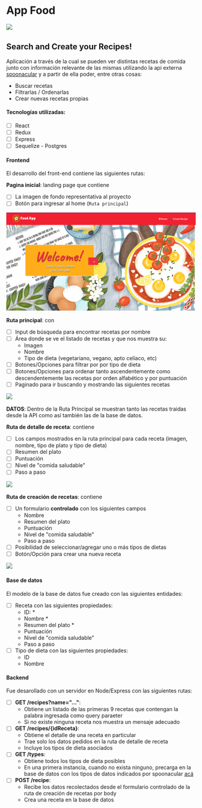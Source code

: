 # App Food

<img src='./img/landingPage.png' />

## Search and Create your Recipes!
Aplicación a través de la cual se pueden ver distintas recetas de comida junto con información relevante de las mismas utilizando la api externa [spoonacular](https://spoonacular.com/food-api) y a partir de ella poder, entre otras cosas:

  - Buscar recetas
  - Filtrarlas / Ordenarlas
  - Crear nuevas recetas propias
#### Tecnologías utilizadas:
- [ ] React
- [ ] Redux
- [ ] Express
- [ ] Sequelize - Postgres

#### Frontend

El desarrollo del front-end contiene las siguientes rutas: 

__Pagina inicial__: landing page que contiene
- [ ] La imagen de fondo representativa al proyecto
- [ ] Botón para ingresar al home (`Ruta principal`)

<img src='./images/landingPage.png' />

__Ruta principal__: con
- [ ] Input de búsqueda para encontrar recetas por nombre
- [ ] Área donde se ve el listado de recetas y que nos muestra su:
  - Imagen
  - Nombre
  - Tipo de dieta (vegetariano, vegano, apto celíaco, etc)
- [ ] Botones/Opciones para filtrar por por tipo de dieta
- [ ] Botones/Opciones para ordenar tanto ascendentemente como descendentemente las recetas por orden alfabético y por puntuación
- [ ] Paginado para ir buscando y mostrando las siguientes recetas

<img src='./img/homePage.png' />


__DATOS__: Dentro de la Ruta Principal se muestran tanto las recetas traidas desde la API como así también las de la base de datos.

__Ruta de detalle de receta__: contiene
- [ ] Los campos mostrados en la ruta principal para cada receta (imagen, nombre, tipo de plato y tipo de dieta)
- [ ] Resumen del plato
- [ ] Puntuación
- [ ] Nivel de "comida saludable"
- [ ] Paso a paso

<img src='./img/detailPage.png' />

__Ruta de creación de recetas__: contiene
- [ ] Un formulario __controlado__ con los siguientes campos
  - Nombre
  - Resumen del plato
  - Puntuación
  - Nivel de "comida saludable"
  - Paso a paso
- [ ] Posibilidad de seleccionar/agregar uno o más tipos de dietas
- [ ] Botón/Opción para crear una nueva receta

<img src='./img/formPage.png' />

#### Base de datos

El modelo de la base de datos fue creado con las siguientes entidades:

- [ ] Receta con las siguientes propiedades:
  - ID: *
  - Nombre *
  - Resumen del plato *
  - Puntuación
  - Nivel de "comida saludable"
  - Paso a paso
- [ ] Tipo de dieta con las siguientes propiedades:
  - ID
  - Nombre

#### Backend

Fue desarollado con un servidor en Node/Express con las siguientes rutas:

- [ ] __GET /recipes?name="..."__:
  - Obtiene un listado de las primeras 9 recetas que contengan la palabra ingresada como query paraeter
  - Si no existe ninguna receta nos muestra un mensaje adecuado
- [ ] __GET /recipes/{idReceta}__:
  - Obtiene el detalle de una receta en particular
  - Trae solo los datos pedidos en la ruta de detalle de receta
  - Incluye los tipos de dieta asociados
- [ ] __GET /types__:
  - Obtiene todos los tipos de dieta posibles
  - En una primera instancia, cuando no exista ninguno, precarga en la base de datos con los tipos de datos indicados por spoonacular [acá](https://spoonacular.com/food-api/docs#Diets)
- [ ] __POST /recipe__:
  - Recibe los datos recolectados desde el formulario controlado de la ruta de creación de recetas por body
  - Crea una receta en la base de datos

